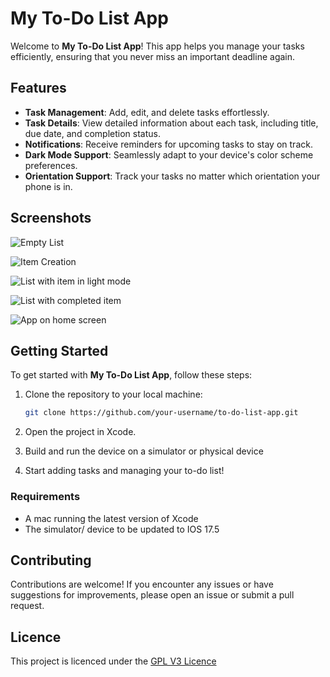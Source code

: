 # My To-Do List App

Welcome to **My To-Do List App**! This app helps you manage your tasks efficiently, ensuring that you never miss an important deadline again.

## Features

- **Task Management**: Add, edit, and delete tasks effortlessly.
- **Task Details**: View detailed information about each task, including title, due date, and completion status.
- **Notifications**: Receive reminders for upcoming tasks to stay on track.
- **Dark Mode Support**: Seamlessly adapt to your device's color scheme preferences.
- **Orientation Support**: Track your tasks no matter which orientation your phone is in.

## Screenshots

![Empty List](https://github.com/furthestgoose/To-Do-app/assets/77462614/14ca31d8-279d-4f64-b1e9-298f45a2344c)

![Item Creation](https://github.com/furthestgoose/To-Do-app/assets/77462614/0acc7ea9-7362-4603-85d7-7d329653d076)

![List with item in light mode](https://github.com/furthestgoose/To-Do-app/assets/77462614/1f2c4a45-550a-4bb3-bc1b-2483762fdae2)

![List with completed item](https://github.com/furthestgoose/To-Do-app/assets/77462614/85b5dd19-0b45-4687-8ca7-27bc0dbcb4bc)

![App on home screen](https://github.com/furthestgoose/To-Do-app/assets/77462614/ca76b4cc-e155-4268-8266-a8d4511a80ab)

## Getting Started

To get started with **My To-Do List App**, follow these steps:

1. Clone the repository to your local machine:

   ```bash
   git clone https://github.com/your-username/to-do-list-app.git
   ```
2. Open the project in Xcode.

3. Build and run the device on a simulator or physical device

4. Start adding tasks and managing your to-do list!

### Requirements

- A mac running the latest version of Xcode
- The simulator/ device to be updated to IOS 17.5
    
## Contributing
Contributions are welcome! If you encounter any issues or have suggestions for improvements, please open an issue or submit a pull request.

## Licence
This project is licenced under the [GPL V3 Licence](https://github.com/furthestgoose/To-Do-app/blob/master/LICENSE)


